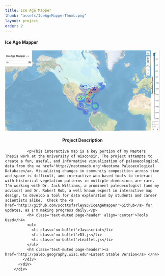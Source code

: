 ```yaml
---
title: Ice Age Mapper
thumb: "assets/IceAgeMapperThumb.png"
layout: project
order: 2
---
```


<div class="container">
    <div class="modal-content">
        <div class="modal-header">
            <h4 class="modal-title">Ice Age Mapper</h4>
        </div>
        <div class="modal-body">
          <div class='row'>
            <div class ='col-sm-6'>
            <img src="../assets/IceAgeMapperThumb.png" id='IceAgeMapperThumb'/>
            </div>
            <div class='col-sm-6'>
              <h4 class='text-muted page-header' align="center">Project Description</h4>

              <p>This interactive map is a key portion of my Masters Thesis work at the University of Wisconsin. The project attempts to create a fun, useful, and informative visualization of paleoecological data from the <a href='http://neotomadb.org'>Neotoma Paleoecological Database</a>. Visualizing changes in community composition across time and space is difficult, and interactive web-based tools to interact with historical vegetation patterns in multiple dimensions are rare. I'm working with Dr. Jack Williams, a prominent paleoecologist (and my advisor) and Dr. Robert Rob, a well known expert in interactive map design, to develop a tool for data exploration by students and career scientists alike.  Check the <a href='http://github.com/scottsfarley93/IceAgeMapper'>Github</a> for updates, as I'm making progress daily.</p>
              <h4 class='text-muted page-header' align='center'>Tools Used</h4>
              <ul>
                <li class='no-bullet'>Javascript</li>
                <li class='no-bullet'>D3.js</li>
                <li class='no-bullet'>Leaflet.js</li>
              </ul>
              <h4 class='text-muted page-header'><a href='http://paleo.geography.wisc.edu'>Latest Stable Version</a> </h4>
            </div>
          </div>
        </div>
</div>
